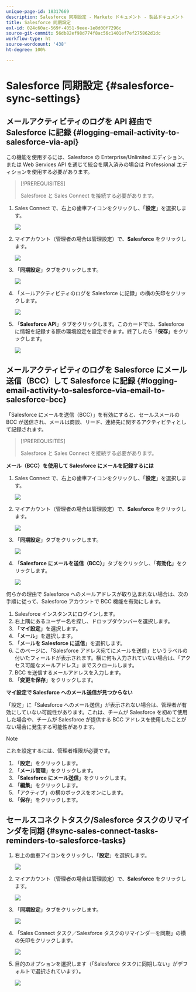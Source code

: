 ```yaml
---
unique-page-id: 18317669
description: Salesforce 同期設定 - Marketo ドキュメント - 製品ドキュメント
title: Salesforce 同期設定
exl-id: 024c60ac-569f-4051-9eee-1e8d00f7296c
source-git-commit: 56db82ef98d774f8ac56c1401ef7ef275862d1dc
workflow-type: ht
source-wordcount: '438'
ht-degree: 100%

---
```


# Salesforce 同期設定 {#salesforce-sync-settings}

## メールアクティビティのログを API 経由で Salesforce に記録 {#logging-email-activity-to-salesforce-via-api}

この機能を使用するには、Salesforce の Enterprise/Unlimited エディション、または Web Services API を通じて統合を購入済みの場合は Professional エディションを使用する必要があります。

>[!PREREQUISITES]
>
>Salesforce と Sales Connect を接続する必要があります。

1. Sales Connect で、右上の歯車アイコンをクリックし、「**設定**」を選択します。

   ![](assets/one-2.png)

1. マイアカウント（管理者の場合は管理設定）で、**Salesforce** をクリックします。

   ![](assets/two-2.png)

1. 「**同期設定**」タブをクリックします。

   ![](assets/three-1.png)

1. 「メールアクティビティのログを Salesforce に記録」の横の矢印をクリックします。

   ![](assets/four-1.png)

1. 「**Salesforce API**」タブをクリックします。このカードでは、Salesforce に情報を記録する際の環境設定を設定できます。終了したら「**保存**」をクリックします。

   ![](assets/five.png)

## メールアクティビティのログを Salesforce にメール送信（BCC）して Salesforce に記録 {#logging-email-activity-to-salesforce-via-email-to-salesforce-bcc}

「Salesforce にメールを送信（BCC）」を有効にすると、セールスメールの BCC が送信され、メールは商談、リード、連絡先に関するアクティビティとして記録されます。

>[!PREREQUISITES]
>
>Salesforce と Sales Connect を接続する必要があります。

**メール（BCC）を使用して Salesforce にメールを記録するには**

1. Sales Connect で、右上の歯車アイコンをクリックし、「**設定**」を選択します。

   ![](assets/one-3.png)

1. マイアカウント（管理者の場合は管理設定）で、**Salesforce** をクリックします。

   ![](assets/two-3.png)

1. 「**同期設定**」タブをクリックします。

   ![](assets/three-1.png)

1. 「**Salesforce にメールを送信（BCC）**」タブをクリックし、「**有効化**」をクリックします。

   ![](assets/six-2.png)

何らかの理由で Salesforce へのメールアドレスが取り込まれない場合は、次の手順に従って、Salesforce アカウントで BCC 機能を有効にします。

1. Salesforce インスタンスにログインします。
1. 右上隅にあるユーザー名を探し、ドロップダウンバーを選択します。
1. 「**マイ設定**」を選択します。
1. 「**メール**」を選択します。
1. 「**メールを Salesforce に送信**」を選択します。
1. このページに、「Salesforce アドレス宛てにメールを送信」というラベルの付いたフィールドが表示されます。横に何も入力されていない場合は、「アクセス可能なメールアドレス」までスクロールします。
1. BCC を送信するメールアドレスを入力します。
1. 「**変更を保存**」をクリックします。

**マイ設定で Salesforce へのメール送信が見つからない**

「設定」に「Salesforce へのメール送信」が表示されない場合は、管理者が有効にしていない可能性があります。これは、チームが Salesforce を初めて使用した場合や、チームが Salesforce が提供する BCC アドレスを使用したことがない場合に発生する可能性があります。

>[!NOTE]
>
>これを設定するには、管理者権限が必要です。

1. 「**設定**」をクリックします。
1. 「**メール管理**」をクリックします。
1. 「**Salesforce にメール送信**」をクリックします。
1. 「**編集**」をクリックします。
1. 「アクティブ」の横のボックスをオンにします。
1. 「**保存**」をクリックします。

## セールスコネクトタスク/Salesforce タスクのリマインダを同期 {#sync-sales-connect-tasks-reminders-to-salesforce-tasks}

1. 右上の歯車アイコンをクリックし、「**設定**」を選択します。

   ![](assets/one-3.png)

1. マイアカウント（管理者の場合は管理設定）で、**Salesforce** をクリックします。

   ![](assets/two-2.png)

1. 「**同期設定**」タブをクリックします。

   ![](assets/three-1.png)

1. 「Sales Connect タスク／Salesforce タスクのリマインダーを同期」の横の矢印をクリックします。

   ![](assets/seven-2.png)

1. 目的のオプションを選択します（「Salesforce タスクに同期しない」がデフォルトで選択されています）。

   ![](assets/eight.png)
